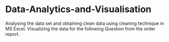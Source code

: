 # Data-Analytics-and-Visualisation
Analysing the data set and obtaining clean data using cleaning technique in MS Excel.
Visualizing the data for the following Question from the order report.
